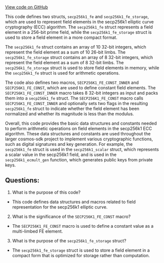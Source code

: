 [View code on GitHub](https://github.com/cosmos/cosmos-sdk.git/crypto/keys/secp256k1/internal/secp256k1/libsecp256k1/src/field_10x26.h)

This code defines two structs, `secp256k1_fe` and `secp256k1_fe_storage`, which are used to represent field elements in the secp256k1 elliptic curve cryptography (ECC) algorithm. The `secp256k1_fe` struct represents a field element in a 256-bit prime field, while the `secp256k1_fe_storage` struct is used to store a field element in a more compact format.

The `secp256k1_fe` struct contains an array of 10 32-bit integers, which represent the field element as a sum of 10 26-bit limbs. The `secp256k1_fe_storage` struct contains an array of 8 32-bit integers, which represent the field element as a sum of 8 32-bit limbs. The `secp256k1_fe_storage` struct is used to store field elements in memory, while the `secp256k1_fe` struct is used for arithmetic operations.

The code also defines two macros, `SECP256K1_FE_CONST_INNER` and `SECP256K1_FE_CONST`, which are used to define constant field elements. The `SECP256K1_FE_CONST_INNER` macro takes 8 32-bit integers as input and packs them into a `secp256k1_fe` struct. The `SECP256K1_FE_CONST` macro calls `SECP256K1_FE_CONST_INNER` and optionally sets two flags in the resulting `secp256k1_fe` struct to indicate whether the field element has been normalized and whether its magnitude is less than the modulus.

Overall, this code provides the basic data structures and constants needed to perform arithmetic operations on field elements in the secp256k1 ECC algorithm. These data structures and constants are used throughout the larger cosmos-sdk project to implement various cryptographic functions, such as digital signatures and key generation. For example, the `secp256k1_fe` struct is used in the `secp256k1_scalar` struct, which represents a scalar value in the secp256k1 field, and is used in the `secp256k1_ecmult_gen` function, which generates public keys from private keys.
## Questions: 
 1. What is the purpose of this code?
- This code defines data structures and macros related to field representation for the secp256k1 elliptic curve.

2. What is the significance of the `SECP256K1_FE_CONST` macro?
- The `SECP256K1_FE_CONST` macro is used to define a constant value as a multi-limbed FE element.

3. What is the purpose of the `secp256k1_fe_storage` struct?
- The `secp256k1_fe_storage` struct is used to store a field element in a compact form that is optimized for storage rather than computation.